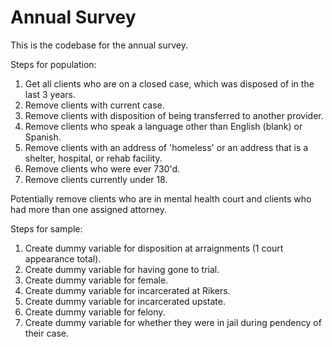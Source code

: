 # Annual Survey

This is the codebase for the annual survey.

Steps for population:
1. Get all clients who are on a closed case, which was disposed of in the last 3 years.
2. Remove clients with current case.
3. Remove clients with disposition of being transferred to another provider.
4. Remove clients who speak a language other than English (blank) or Spanish.
5. Remove clients with an address of 'homeless' or an address that is a shelter, hospital, or rehab facility.
6. Remove clients who were ever 730'd.
7. Remove clients currently under 18.

Potentially remove clients who are in mental health court and clients who had more than one assigned attorney.

Steps for sample:
1. Create dummy variable for disposition at arraignments (1 court appearance total).
2. Create dummy variable for having gone to trial.
3. Create dummy variable for female.
4. Create dummy variable for incarcerated at Rikers.
5. Create dummy variable for incarcerated upstate.
6. Create dummy variable for felony.
7. Create dummy variable for whether they were in jail during pendency of their case.
